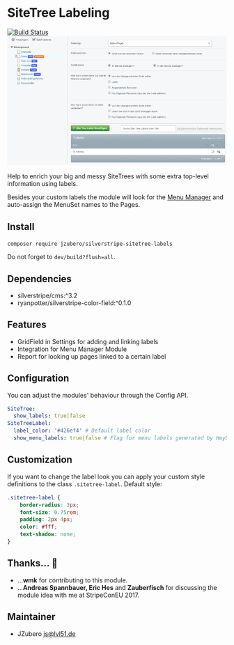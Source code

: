 # SiteTree Labeling
[![Build Status](https://travis-ci.org/JZubero/silverstripe-sitetree-labels.svg?branch=master)](https://travis-ci.org/JZubero/silverstripe-sitetree-labels)
![Example SiteTree Label View](docs/demo-shot1.jpg)

Help to enrich your big and messy SiteTrees with some extra top-level information using labels.

Besides your custom labels the module will look for the [Menu Manager](https://github.com/heyday/silverstripe-menumanager) and auto-assign the MenuSet names to the Pages.

## Install
`composer require jzubero/silverstripe-sitetree-labels`

Do not forget to `dev/build?flush=all`.

## Dependencies
- silverstripe/cms:^3.2
- ryanpotter/silverstripe-color-field:^0.1.0

## Features
- GridField in Settings for adding and linking labels
- Integration for Menu Manager Module
- Report for looking up pages linked to a certain label

## Configuration
You can adjust the modules' behaviour through the Config API.

```yml
SiteTree:
  show_labels: true|false
SiteTreeLabel:
  label_color: '#426ef4' # Default label color
  show_menu_labels: true|false # Flag for menu labels generated by HeyDay's Menu Manager Module (if available)
```

## Customization
If you want to change the label look you can apply your custom style definitions to the class `.sitetree-label`. Default style:

```css
.sitetree-label {
    border-radius: 3px;
    font-size: 0.75rem;
    padding: 2px 4px;
    color: #fff;
    text-shadow: none;
}
```

## Thanks... :clap:
- ...**wmk** for contributing to this module.
- ...**Andreas Spannbauer, Eric Hes** and **Zauberfisch** for discussing the module idea with me at StripeConEU 2017.

## Maintainer
- JZubero <js@lvl51.de>